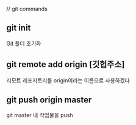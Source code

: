 // git commands

## git init

<p>Git 폴더 초기화</p>

## git remote add origin [깃헙주소]

<p>리모트 레포지토리를 origin이라는 이름으로 사용하겠다</p>

## git push origin master

<p>git master 내 작업물을 push</p>
